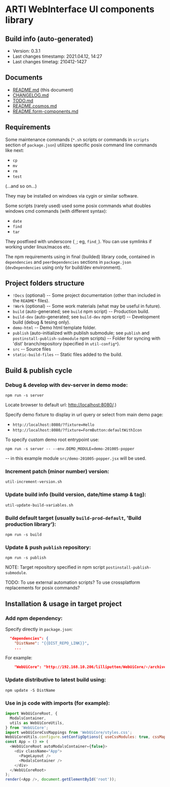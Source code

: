 # ARTI WebInterface UI components library

## Build info (auto-generated)

- Version: 0.3.1
- Last changes timestamp: 2021.04.12, 14:27
- Last changes timetag: 210412-1427

## Documents

- [README.md](README.md) (this document)
- [CHANGELOG.md](CHANGELOG.md)
- [TODO.md](TODO.md)
- [README.cosmos.md](README.cosmos.md)
- [README.form-components.md](README.form-components.md)

## Requirements

Some maintenance commands (`*.sh` scripts or commands in `scripts` section of `package.json`) utilizes specific posix command line commands like next:

- `cp`
- `mv`
- `rm`
- `test`

(...and so on...)

They may be installed on windows via cygin or similar software.

Some scripts (rarely used) used some posix commands what doubles windows cmd commands (with different syntax):

- `date`
- `find`
- `tar`

They postfixed with underscore (`_`; eg, `find_`). You can use symlinks if working under linux/macos etc.

The npm requirements using in final (builded) library code, contained in `dependencies` and `peerDependencies` sections in `package.json` (`devDependencies` using only for build/dev environment).

## Project folders structure

- `!Docs` (optional) -- Some project documentation (other than included in the `README*` files).
- `!Work` (optional) -- Some work materials (what may be useful in future).
- `build` (auto-generated; see `build` npm script) -- Production build.
- `build-dev` (auto-generated; see `build-dev` npm script) -- Development build (debug & tesing only).
- `demo-html` -- Demo html template folder.
- `publish` (auto-initialized with publish submodule; see `publish` and `postinstall-publish-submodule` npm scripts) -- Folder for syncing with 'dist' branch/repository (specified in `util-config*`).
- `src` -- Source files
- `static-build-files` -- Static files added to the build.

## Build & publish cycle

### Debug & develop with dev-server in demo mode:

```shell
npm run -s server
```

Locate browser to default url: [http://localhost:8080/](http://localhost:8080/).)

Specify demo fixture to display in url query or select from main demo page:

- `http://localhost:8080/?fixture=Hello`
- `http://localhost:8080/?fixture=FormButton:defaultWithIcon`

To specify custom demo root entrypoint use:

```
npm run -s server -- --env.DEMO_MODULE=demo-201005-popper
```

-- in this example module `src/demo-201005-popper.jsx` will be used.

### Increment patch (minor number) version:

```shell
util-increment-version.sh
```

### Update build info (build version, date/time stamp & tag):

```shell
util-update-build-variables.sh
```

### Build default target (usually `build-prod-default`, 'Build production library'):

```shell
npm run -s build
```

### Update & push `publish` repository:

```shell
npm run -s publish
```

NOTE: Target repository specified in npm script `postinstall-publish-submodule`.

TODO: To use external automation scripts? To use crossplatform replacements for posix commands?

## Installation & usage in target project

### Add npm dependency:

Specify directly in `package.json`:

```json
  "dependencies": {
    "DistName": "{{DIST_REPO_LINK}}",
    ...
```

For example:

```json
    "WebUiCore": "http://192.168.10.206/lilliputten/WebUiCore/-/archive/dist.0.2.2/WebUiCore-dist.0.2.2.tar.gz",
```

### Update distributive to latest build using:

```shell
npm update -S DistName
```

### Use in js code with imports (for example):

```javascript
import WebUiCoreRoot, {
  ModalsContainer,
  utils as WebUiCoreUtils,
} from 'WebUiCore';
import webUiCoreCssMappings from 'WebUiCore/styles.css';
WebUiCoreUtils.configure.setConfigOptions({ useCssModules: true, cssMappings: webUiCoreCssMappings });
const App = () => (
  <WebUiCoreRoot autoModalsContainer={false}>
    <div className="App">
      <PageLayout />
      <ModalsContainer />
    </div>
  </WebUiCoreRoot>
);
render(<App />, document.getElementById('root'));
```

<!--
 @changed 2021.01.17, 19:59
-->
